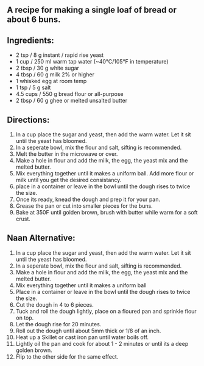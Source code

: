 ## A recipe for making a single loaf of bread or about 6 buns.


## Ingredients:

* 2 tsp / 8 g instant / rapid rise yeast
* 1 cup / 250 ml warm tap water (~40°C/105°F in temperature)
* 2 tbsp / 30 g white sugar
* 4 tbsp / 60 g milk 2% or higher
* 1 whisked egg at room temp
* 1 tsp / 5 g salt
* 4.5 cups / 550 g bread flour or all-purpose
* 2 tbsp / 60 g ghee or melted unsalted butter


## Directions:

1. In a cup place the sugar and yeast, then add the warm water. Let it sit until the yeast has bloomed.
2. In a seperate bowl, mix the flour and salt, sifting is recommended.
3. Melt the butter in the microwave or over.
4. Make a hole in flour and add the milk, the egg, the yeast mix and the melted butter.
5. Mix everything together until it makes a uniform ball. Add more flour or milk until you get the desired consistancy.
6. place in a container or leave in the bowl until the dough rises to twice the size.
7. Once its ready, knead the dough and prep it for your pan.
8. Grease the pan or cut into smaller pieces for the buns.
9. Bake at 350F until golden brown, brush with butter while warm for a soft crust.


## Naan Alternative:

1. In a cup place the sugar and yeast, then add the warm water. Let it sit until the yeast has bloomed.
2. In a seperate bowl, mix the flour and salt, sifting is recommended.
3. Make a hole in flour and add the milk, the egg, the yeast mix and the melted butter.
4. Mix everything together until it makes a uniform ball
5. Place in a container or leave in the bowl until the dough rises to twice the size.
6. Cut the dough in 4 to 6 pieces.
7. Tuck and roll the dough lightly, place on a floured pan and sprinkle flour on top.
8. Let the dough rise for 20 minutes.
9. Roll out the dough until about 5mm thick or 1/8 of an inch.
10. Heat up a Skillet or cast iron pan until water boils off.
11. Lightly oil the pan and cook for about 1 - 2 minutes or until its a deep golden brown.
12. Flip to the other side for the same effect.

